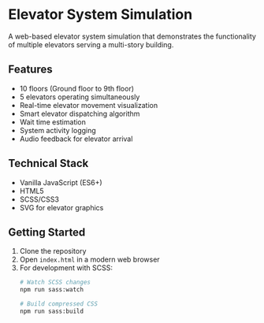 # Elevator System Simulation

A web-based elevator system simulation that demonstrates the functionality of multiple elevators serving a multi-story building.

## Features

- 10 floors (Ground floor to 9th floor)
- 5 elevators operating simultaneously
- Real-time elevator movement visualization
- Smart elevator dispatching algorithm
- Wait time estimation
- System activity logging
- Audio feedback for elevator arrival

## Technical Stack

- Vanilla JavaScript (ES6+)
- HTML5
- SCSS/CSS3
- SVG for elevator graphics

## Getting Started

1. Clone the repository
2. Open `index.html` in a modern web browser
3. For development with SCSS:
   ```bash
   # Watch SCSS changes
   npm run sass:watch
   
   # Build compressed CSS
   npm run sass:build